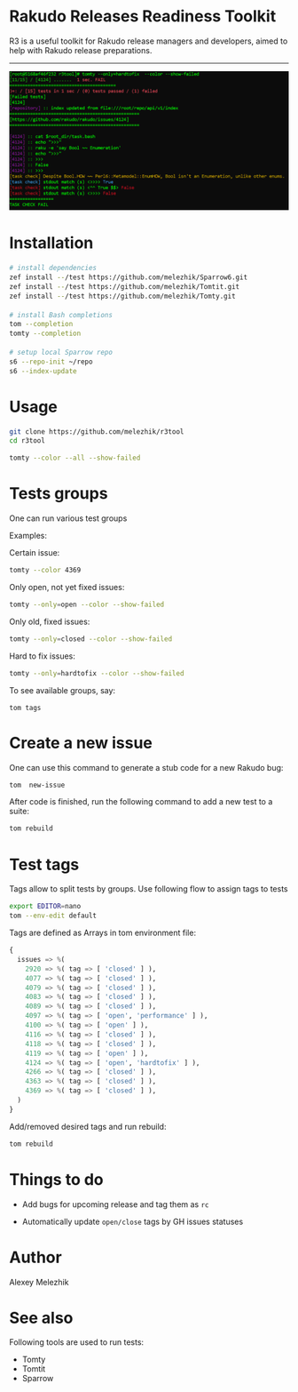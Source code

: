 # Rakudo Releases Readiness Toolkit

R3 is a useful toolkit for Rakudo release managers and developers, aimed to help with Rakudo release preparations.

---

![report example](https://raw.githubusercontent.com/melezhik/r3tool/master/screenshots/r3log-sample.png)


# Installation

```bash
# install dependencies
zef install --/test https://github.com/melezhik/Sparrow6.git 
zef install --/test https://github.com/melezhik/Tomtit.git
zef install --/test https://github.com/melezhik/Tomty.git

# install Bash completions
tom --completion
tomty --completion

# setup local Sparrow repo
s6 --repo-init ~/repo
s6 --index-update
```

# Usage

```bash
git clone https://github.com/melezhik/r3tool
cd r3tool
```

```bash
tomty --color --all --show-failed
```

# Tests groups

One can run various test groups

Examples:

Certain issue:

```bash
tomty --color 4369
```

Only open, not yet fixed issues:

```bash
tomty --only=open --color --show-failed
```

Only old, fixed issues:

```bash
tomty --only=closed --color --show-failed
```

Hard to fix issues:

```bash
tomty --only=hardtofix --color --show-failed
```

To see available groups, say:

```
tom tags
```

# Create a new issue

One can use this command to generate a stub code for a new Rakudo bug:

```bash
tom  new-issue 
```

After code is finished, run the following command to add a new test to a suite:

```bash
tom rebuild
```

# Test tags

Tags allow to split tests by groups. Use following flow to assign tags to tests

```bash
export EDITOR=nano
tom --env-edit default
```

Tags are defined as Arrays in tom environment file:

```raku
{
  issues => %(
    2920 => %( tag => [ 'closed' ] ),
    4077 => %( tag => [ 'closed' ] ),
    4079 => %( tag => [ 'closed' ] ),
    4083 => %( tag => [ 'closed' ] ),
    4089 => %( tag => [ 'closed' ] ),
    4097 => %( tag => [ 'open', 'performance' ] ),
    4100 => %( tag => [ 'open' ] ),
    4116 => %( tag => [ 'closed' ] ),
    4118 => %( tag => [ 'closed' ] ),
    4119 => %( tag => [ 'open' ] ),
    4124 => %( tag => [ 'open', 'hardtofix' ] ),
    4266 => %( tag => [ 'closed' ] ),
    4363 => %( tag => [ 'closed' ] ),
    4369 => %( tag => [ 'closed' ] ),
  )
}
```

Add/removed desired tags and run rebuild:

```bash
tom rebuild
```

# Things to do

* Add bugs for upcoming release and tag them as `rc`

* Automatically update `open/close` tags by GH issues statuses 

# Author

Alexey Melezhik

# See also

Following tools are used to run tests:

* Tomty
* Tomtit
* Sparrow
